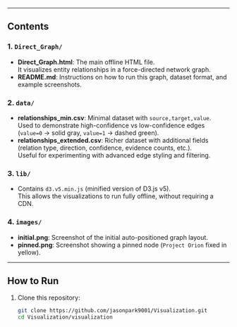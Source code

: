 
---

## Contents

### 1. `Direct_Graph/`
- **Direct_Graph.html**: The main offline HTML file.  
  It visualizes entity relationships in a force-directed network graph.
- **README.md**: Instructions on how to run this graph, dataset format, and example screenshots.

### 2. `data/`
- **relationships_min.csv**: Minimal dataset with `source,target,value`.  
  Used to demonstrate high-confidence vs low-confidence edges (`value=0` → solid gray, `value=1` → dashed green).
- **relationships_extended.csv**: Richer dataset with additional fields (relation type, direction, confidence, evidence counts, etc.).  
  Useful for experimenting with advanced edge styling and filtering.

### 3. `lib/`
- Contains `d3.v5.min.js` (minified version of D3.js v5).  
  This allows the visualizations to run fully offline, without requiring a CDN.

### 4. `images/`
- **initial.png**: Screenshot of the initial auto-positioned graph layout.  
- **pinned.png**: Screenshot showing a pinned node (`Project Orion` fixed in yellow).

---

## How to Run

1. Clone this repository:
   ```bash
   git clone https://github.com/jasonpark9001/Visualization.git
   cd Visualization/visualization
